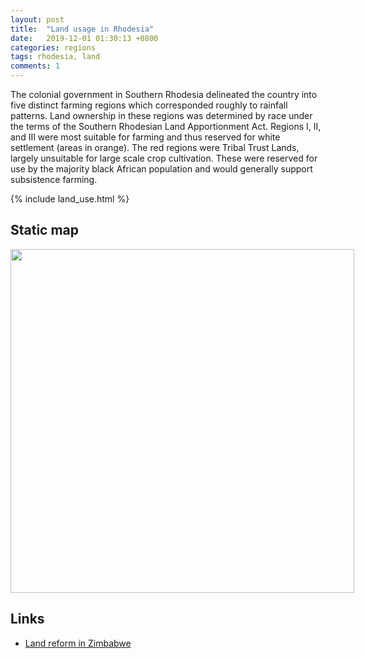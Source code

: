 ```yaml
---
layout: post
title:  "Land usage in Rhodesia"
date:   2019-12-01 01:30:13 +0800
categories: regions
tags: rhodesia, land
comments: 1
---
```


The colonial government in Southern Rhodesia delineated the country into five distinct farming regions which corresponded roughly to rainfall patterns. Land ownership in these regions was determined by race under the terms of the Southern Rhodesian Land Apportionment Act. Regions I, II, and III were most suitable for farming and thus reserved for white settlement (areas in orange). The red regions were Tribal Trust Lands, largely unsuitable for large scale crop cultivation. These were reserved for use by the majority black African population and would generally support subsistence farming. 

{% include land_use.html %}

## Static map

<div style="width: 600px;">
 <a href="{{site.baseurl}}/img/rhodesia_land_classes.png"> <img src="{{site.baseurl}}/img/rhodesia_land_classes.png" width="550px"></a>
</div>

## Links

* [Land reform in Zimbabwe](https://en.wikipedia.org/wiki/Land_reform_in_Zimbabwe)
